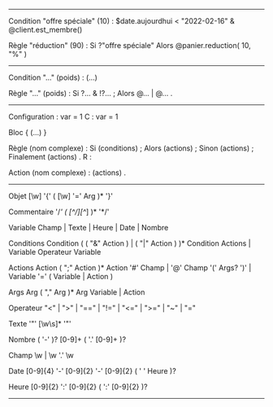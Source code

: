 






--------------

Condition "offre spéciale" (10) : 
	$date.aujourdhui < "2022-02-16" 
	& @client.est_membre()

Règle "réduction" (90) : 
	Si 
		?"offre spéciale" 
	Alors 
		@panier.reduction( 10, "%" ) 

--------------

Condition "..." (poids) : (...)

Règle "..." (poids) : Si ?... & !?... ; Alors @... | @... . 

--------------

Configuration : var = 1
C : var = 1 

Bloc { 
	(...) 
}

Règle (nom complexe) : Si (conditions) ; Alors (actions) ; Sinon (actions) ; Finalement (actions) .
R :

Action (nom complexe) : (actions) . 

--------------

Objet 			[\w] '{' ( [\w] '=' Arg )* '}' 

Commentaire		'/*' ( [^/][^*] )*  '*/'

Variable		Champ | Texte | Heure | Date | Nombre 

Conditions		Condition ( ( "&" Action ) | ( "|" Action ) )* 
Condition 		Actions | Variable Operateur Variable 

Actions 		Action ( ";" Action )* 
Action 			'#' Champ | '@' Champ '(' Args? ')' | Variable '=' ( Variable | Action )

Args 			Arg ( "," Arg )*
Arg 			Variable | Action

Operateur		"<" | ">" | "==" | "!=" | "<=" | ">=" | "~" | "="

Texte			'"' [\w\s]* '"'

Nombre 			( '-' )? [0-9]+ ( '.' [0-9]+ )? 

Champ			\w | \w '.' \w

Date 			[0-9]{4} '-' [0-9]{2} '-' [0-9]{2} ( ' ' Heure )? 

Heure 			[0-9]{2} ':' [0-9]{2} ( ':' [0-9]{2} )? 

--------------




